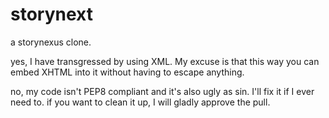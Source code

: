 # storynext

a storynexus clone.

yes, I have transgressed by using XML. My excuse is that this way you can embed XHTML into it without having to escape anything.

no, my code isn't PEP8 compliant and it's also ugly as sin. I'll fix it if I ever need to. if you want to clean it up, I will gladly approve the pull.

